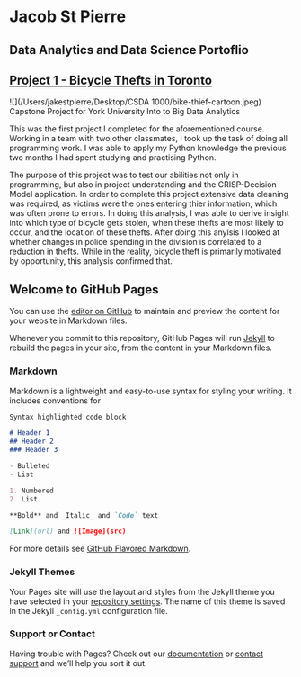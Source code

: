 # Jacob St Pierre
## Data Analytics and Data Science Portoflio

## [Project 1 - Bicycle Thefts in Toronto](https://github.com/jacobstpierre/Bicycle-Theft-in-Toronto)
![](/Users/jakestpierre/Desktop/CSDA 1000/bike-thief-cartoon.jpeg)
Capstone Project for York University Into to Big Data Analytics

This was the first project I completed for the aforementioned course. Working in a team with two other classmates, I took up the task of doing all programming work. I was able to apply my Python knowledge the previous two months I had spent studying and practising Python.

The purpose of this project was to test our abilities not only in programming, but also in project understanding and the CRISP-Decision Model application. In order to complete this project extensive data cleaning was required, as victims were the ones entering thier information, which was often prone to errors. In doing this analysis, I was able to derive insight into which type of bicycle gets stolen, when these thefts are most likely to occur, and the location of these thefts. After doing this anylsis I looked at whether changes in police spending in the division is correlated to a reduction in thefts. While in the reality, bicycle theft is primarily motivated by opportunity, this analysis confirmed that.

## Welcome to GitHub Pages

You can use the [editor on GitHub](https://github.com/jacobstpierre/jacobstpierre.github.io/edit/main/README.md) to maintain and preview the content for your website in Markdown files.

Whenever you commit to this repository, GitHub Pages will run [Jekyll](https://jekyllrb.com/) to rebuild the pages in your site, from the content in your Markdown files.

### Markdown

Markdown is a lightweight and easy-to-use syntax for styling your writing. It includes conventions for

```markdown
Syntax highlighted code block

# Header 1
## Header 2
### Header 3

- Bulleted
- List

1. Numbered
2. List

**Bold** and _Italic_ and `Code` text

[Link](url) and ![Image](src)
```

For more details see [GitHub Flavored Markdown](https://guides.github.com/features/mastering-markdown/).

### Jekyll Themes

Your Pages site will use the layout and styles from the Jekyll theme you have selected in your [repository settings](https://github.com/jacobstpierre/jacobstpierre.github.io/settings/pages). The name of this theme is saved in the Jekyll `_config.yml` configuration file.

### Support or Contact

Having trouble with Pages? Check out our [documentation](https://docs.github.com/categories/github-pages-basics/) or [contact support](https://support.github.com/contact) and we’ll help you sort it out.
